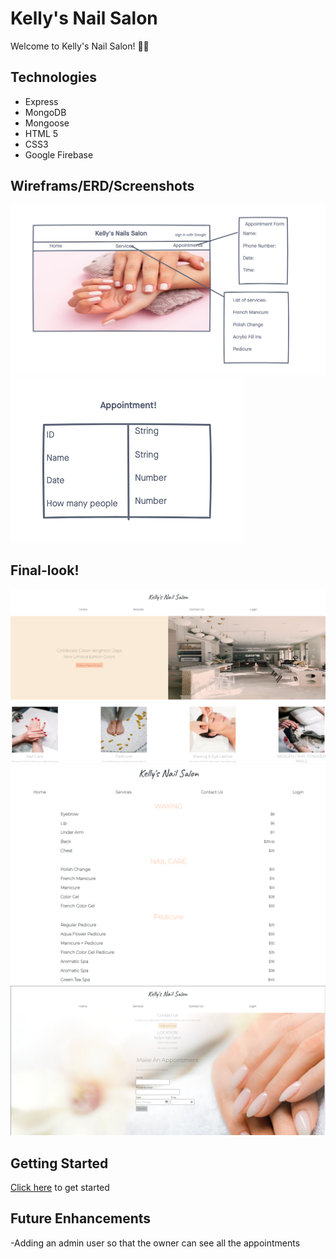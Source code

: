 # Kelly's Nail Salon

Welcome to Kelly's Nail Salon! 💅🏻

## Technologies
- Express
- MongoDB
- Mongoose
- HTML 5
- CSS3
- Google Firebase

## Wireframs/ERD/Screenshots
![wireframe](./images/wireframe.png)
![ERD](./images/ERD.png)

## Final-look!
![homepage](./images/homepage.png)
![servicespage](./images/services.png)
![contactuspage](./images/contactus.png)

## Getting Started
[Click here](https://kelly-nail-salon.netlify.app) to get started

## Future Enhancements
-Adding an admin user so that the owner can see all the appointments